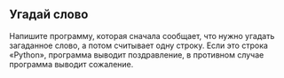 ## Угадай слово

Напишите программу, которая сначала сообщает, что нужно угадать загаданное слово, а потом считывает одну строку.
Если это строка «Python», программа выводит поздравление, в противном случае программа выводит сожаление.